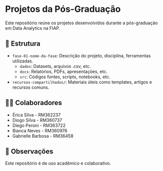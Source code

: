 # Projetos da Pós-Graduação

Este repositório reúne os projetos desenvolvidos durante a pós-graduação em Data Analytics na FIAP.

## 📁 Estrutura

- `fase-01-nome-da-fase`: Descrição do projeto, disciplina, ferramentas utilizadas.
   - `dados`: Datasets, arquivos .csv, etc.
   - `docs`: Relatórios, PDFs, apresentações, etc.
   - `src`: Códigos fontes, scripts, notebooks, etc.
- `recursos-compartilhados/`: Materiais úteis como templates, artigos e recursos comuns.

## 👨‍💻 Colaboradores

- Érica Silva - RM362237
- Diogo Silva - RM360737
- Diego Peroni - RM363722
- Bianca Neves - RM360976
- Gabrielle Barbosa - RM36458

## 📌 Observações

Este repositório é de uso acadêmico e colaborativo.


